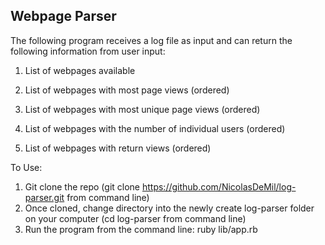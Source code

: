 ## Webpage Parser 

The following program receives a log file as input and can return the following information from user input:

1. List of webpages available

2. List of webpages with most page views (ordered)

3. List of webpages with most unique page views (ordered)

4. List of webpages with the number of individual users (ordered)

5. List of webpages with return views (ordered)


To Use:

1. Git clone the repo (git clone https://github.com/NicolasDeMil/log-parser.git from command line)
2. Once cloned, change directory into the newly create log-parser folder on your computer (cd log-parser from command line)
3. Run the program from the command line: ruby lib/app.rb
